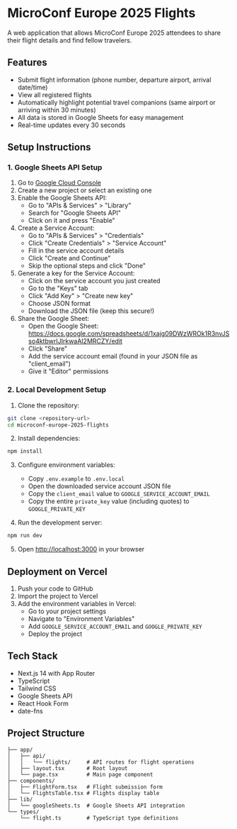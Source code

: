 # MicroConf Europe 2025 Flights

A web application that allows MicroConf Europe 2025 attendees to share their flight details and find fellow travelers.

## Features

- Submit flight information (phone number, departure airport, arrival date/time)
- View all registered flights
- Automatically highlight potential travel companions (same airport or arriving within 30 minutes)
- All data is stored in Google Sheets for easy management
- Real-time updates every 30 seconds

## Setup Instructions

### 1. Google Sheets API Setup

1. Go to [Google Cloud Console](https://console.cloud.google.com/)
2. Create a new project or select an existing one
3. Enable the Google Sheets API:
   - Go to "APIs & Services" > "Library"
   - Search for "Google Sheets API"
   - Click on it and press "Enable"
4. Create a Service Account:
   - Go to "APIs & Services" > "Credentials"
   - Click "Create Credentials" > "Service Account"
   - Fill in the service account details
   - Click "Create and Continue"
   - Skip the optional steps and click "Done"
5. Generate a key for the Service Account:
   - Click on the service account you just created
   - Go to the "Keys" tab
   - Click "Add Key" > "Create new key"
   - Choose JSON format
   - Download the JSON file (keep this secure!)
6. Share the Google Sheet:
   - Open the Google Sheet: https://docs.google.com/spreadsheets/d/1xajg09DWzWROk1R3nvJSso4ktbwrIJIrkwaAI2MRCZY/edit
   - Click "Share"
   - Add the service account email (found in your JSON file as "client_email")
   - Give it "Editor" permissions

### 2. Local Development Setup

1. Clone the repository:
```bash
git clone <repository-url>
cd microconf-europe-2025-flights
```

2. Install dependencies:
```bash
npm install
```

3. Configure environment variables:
   - Copy `.env.example` to `.env.local`
   - Open the downloaded service account JSON file
   - Copy the `client_email` value to `GOOGLE_SERVICE_ACCOUNT_EMAIL`
   - Copy the entire `private_key` value (including quotes) to `GOOGLE_PRIVATE_KEY`

4. Run the development server:
```bash
npm run dev
```

5. Open [http://localhost:3000](http://localhost:3000) in your browser

## Deployment on Vercel

1. Push your code to GitHub
2. Import the project to Vercel
3. Add the environment variables in Vercel:
   - Go to your project settings
   - Navigate to "Environment Variables"
   - Add `GOOGLE_SERVICE_ACCOUNT_EMAIL` and `GOOGLE_PRIVATE_KEY`
   - Deploy the project

## Tech Stack

- Next.js 14 with App Router
- TypeScript
- Tailwind CSS
- Google Sheets API
- React Hook Form
- date-fns

## Project Structure

```
├── app/
│   ├── api/
│   │   └── flights/     # API routes for flight operations
│   ├── layout.tsx       # Root layout
│   └── page.tsx         # Main page component
├── components/
│   ├── FlightForm.tsx   # Flight submission form
│   └── FlightsTable.tsx # Flights display table
├── lib/
│   └── googleSheets.ts  # Google Sheets API integration
└── types/
    └── flight.ts        # TypeScript type definitions
```
